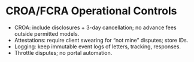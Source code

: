 # CROA/FCRA Operational Controls
- CROA: include disclosures + 3-day cancellation; no advance fees outside permitted models.
- Attestations: require client swearing for “not mine” disputes; store IDs.
- Logging: keep immutable event logs of letters, tracking, responses.
- Throttle disputes; no portal automation.
